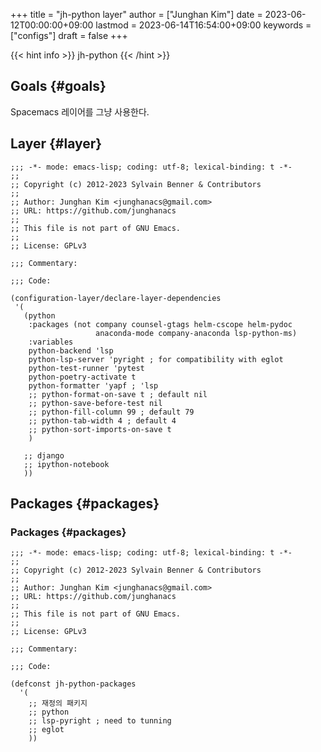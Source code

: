 +++
title = "jh-python layer"
author = ["Junghan Kim"]
date = 2023-06-12T00:00:00+09:00
lastmod = 2023-06-14T16:54:00+09:00
keywords = ["configs"]
draft = false
+++

{{< hint info >}}
jh-python
{{< /hint >}}

<!--more-->


## Goals {#goals}

Spacemacs 레이어를 그냥 사용한다.


## Layer {#layer}

```elisp
;;; -*- mode: emacs-lisp; coding: utf-8; lexical-binding: t -*-
;;
;; Copyright (c) 2012-2023 Sylvain Benner & Contributors
;;
;; Author: Junghan Kim <junghanacs@gmail.com>
;; URL: https://github.com/junghanacs
;;
;; This file is not part of GNU Emacs.
;;
;; License: GPLv3

;;; Commentary:

;;; Code:

(configuration-layer/declare-layer-dependencies
 '(
   (python
    :packages (not company counsel-gtags helm-cscope helm-pydoc
                   anaconda-mode company-anaconda lsp-python-ms)
    :variables
    python-backend 'lsp
    python-lsp-server 'pyright ; for compatibility with eglot
    python-test-runner 'pytest
    python-poetry-activate t
    python-formatter 'yapf ; 'lsp
    ;; python-format-on-save t ; default nil
    ;; python-save-before-test nil
    ;; python-fill-column 99 ; default 79
    ;; python-tab-width 4 ; default 4
    ;; python-sort-imports-on-save t
    )

   ;; django
   ;; ipython-notebook
   ))
```


## Packages {#packages}


### Packages {#packages}

```elisp
;;; -*- mode: emacs-lisp; coding: utf-8; lexical-binding: t -*-
;;
;; Copyright (c) 2012-2023 Sylvain Benner & Contributors
;;
;; Author: Junghan Kim <junghanacs@gmail.com>
;; URL: https://github.com/junghanacs
;;
;; This file is not part of GNU Emacs.
;;
;; License: GPLv3

;;; Commentary:

;;; Code:

(defconst jh-python-packages
  '(
    ;; 재정의 패키지
    ;; python
    ;; lsp-pyright ; need to tunning
    ;; eglot
    ))
```
